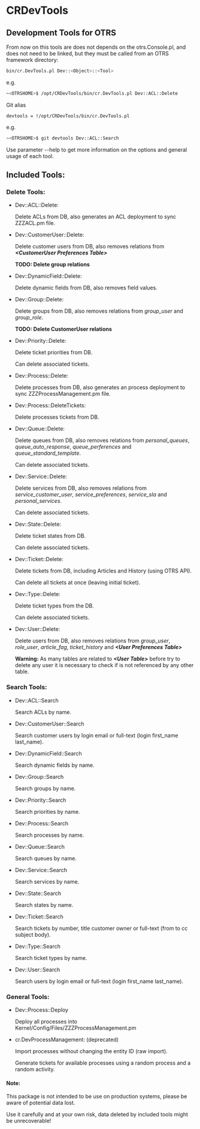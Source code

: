 # CRDevTools

## Development Tools for OTRS
From now on this tools are does not depends on the otrs.Console.pl, and does not need to be linked, but they must be called from an OTRS framework directory:

```sh
bin/cr.DevTools.pl Dev::<Object>::<Tool>
```
e.g.

```sh
~<OTRSHOME>$ /opt/CRDevTools/bin/cr.DevTools.pl Dev::ACL::Delete
```

Git alias
```
devtools = !/opt/CRDevTools/bin/cr.DevTools.pl
```
e.g.

```sh
~<OTRSHOME>$ git devtools Dev::ACL::Search
```

Use parameter --help to get more information on the options and general usage of each tool.

## Included Tools:

### Delete Tools:
* Dev::ACL::Delete:

  Delete ACLs from DB, also generates an ACL deployment to sync ZZZACL.pm file.

* Dev::CustomerUser::Delete:

  Delete customer users from DB, also removes relations from **_&lt;CustomerUser Preferences Table&gt;_**

  **TODO: Delete group relations**

* Dev::DynamicField::Delete:

  Delete dynamic fields from DB, also removes field values.

* Dev::Group::Delete:

  Delete groups from DB, also removes relations from _group_user_ and _group_role_.

  **TODO: Delete CustomerUser relations**

* Dev::Priority::Delete:

  Delete ticket priorities from DB.

  Can delete associated tickets.

* Dev::Process::Delete:

  Delete processes from DB, also generates an process deployment to sync ZZZProcessManagement.pm file.

* Dev::Process::DeleteTickets:

  Delete processes tickets from DB.

* Dev::Queue::Delete:

  Delete queues from DB, also removes relations from _personal_queues_, _queue_auto_response_, _queue_perferences_ and _queue_standard_template_.

  Can delete associated tickets.

* Dev::Service::Delete:

  Delete services from DB, also removes relations from _service_customer_user_, _service_preferences_, _service_sla_ and _personal_services_.

  Can delete associated tickets.

* Dev::State::Delete:

  Delete ticket states from DB.

  Can delete associated tickets.

* Dev::Ticket::Delete:

   Delete tickets from DB, including Articles and History (using OTRS API).

   Can delete all tickets at once (leaving initial ticket).

* Dev::Type::Delete:

   Delete ticket types from the DB.

   Can delete associated tickets.

* Dev::User::Delete:

  Delete users from DB, also removes relations from _group_user_, _role_user_, _article_fag_, _ticket_history_ and **_&lt;User Preferences Table&gt;_**

  **Warning:** As many tables are related to **_&lt;User Table&gt;_** before try to delete any user it is necessary to check if is not referenced by any other table.

### Search Tools:
* Dev::ACL::Search

  Search ACLs by name.

* Dev::CustomerUser::Search

  Search customer users by login email or full-text (login first_name last_name).

* Dev::DynamicField::Search

  Search dynamic fields by name.

* Dev::Group::Search

  Search groups by name.

* Dev::Priority::Search

  Search priorities by name.

* Dev::Process::Search

  Search processes by name.

* Dev::Queue::Search

  Search queues by name.

* Dev::Service::Search

  Search services by name.

* Dev::State::Search

  Search states by name.

* Dev::Ticket::Search

  Search tickets by number, title customer owner or full-text (from to cc subject body).

* Dev::Type::Search

  Search ticket types by name.

* Dev::User::Search

  Search users by login email or full-text (login first_name last_name).


### General Tools:

* Dev::Process::Deploy

  Deploy all processes into Kernel/Config/Files/ZZZProcessManagement.pm

* cr.DevProcessManagement: (deprecated)

   Import processes without changing the entity ID (raw import).

   Generate tickets for available processes using a random process and a random activity.

#### Note:
This package is not intended to be use on production systems, please be aware of potential data lost.

Use it carefully and at your own risk, data deleted by included tools might be unrecoverable!
